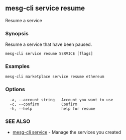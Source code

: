 ## mesg-cli service resume

Resume a service

### Synopsis

Resume a service that have been paused.

```
mesg-cli service resume SERVICE [flags]
```

### Examples

```
mesg-cli marketplace service resume ethereum
```

### Options

```
  -a, --account string   Account you want to use
  -c, --confirm          Confirm
  -h, --help             help for resume
```

### SEE ALSO

* [mesg-cli service](mesg-cli_service.md)	 - Manage the services you created

